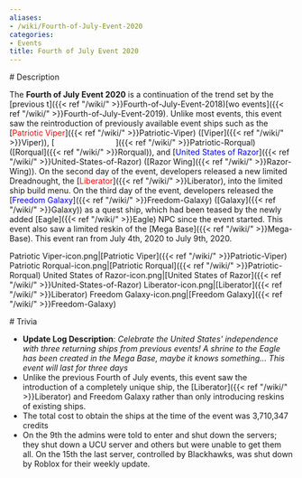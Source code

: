 ```yaml
---
aliases:
- /wiki/Fourth-of-July-Event-2020
categories:
- Events
title: Fourth of July Event 2020
---
```


<div class="TDiv">
# Description

The **Fourth of July Event 2020** is a continuation of the trend set by the [previous t]({{< ref "/wiki/" >}}Fourth-of-July-Event-2018)[wo events]({{< ref "/wiki/" >}}Fourth-of-July-Event-2019). Unlike most events, this event saw the reintroduction of previously available event ships such as the [<span style="color:#FF0000">Patriotic Viper</span>]({{< ref "/wiki/" >}}Patriotic-Viper) ([Viper]({{< ref "/wiki/" >}}Viper)), [<span style="color:#ffffff">Patriotic Rorqual</span>]({{< ref "/wiki/" >}}Patriotic-Rorqual) ([Rorqual]({{< ref "/wiki/" >}}Rorqual)), and [<span style="color:#0000ff">United States of Razor</span>]({{< ref "/wiki/" >}}United-States-of-Razor) ([Razor Wing]({{< ref "/wiki/" >}}Razor-Wing)). On the second day of the event, developers released a new limited Dreadnought, the [<span style="color:#FF0000">Liberator</span>]({{< ref "/wiki/" >}}Liberator), into the limited ship build menu. On the third day of the event, developers released the [<span style="color:#0000ff">Freedom Galaxy</span>]({{< ref "/wiki/" >}}Freedom-Galaxy) ([Galaxy]({{< ref "/wiki/" >}}Galaxy)) as a quest ship, which had been teased by the newly added [Eagle]({{< ref "/wiki/" >}}Eagle) NPC since the event started. This event also saw a limited reskin of the [Mega Base]({{< ref "/wiki/" >}}Mega-Base). This event ran from July 4th, 2020 to July 9th, 2020.

Patriotic Viper-icon.png|[Patriotic Viper]({{< ref "/wiki/" >}}Patriotic-Viper) Patriotic Rorqual-icon.png|[Patriotic Rorqual]({{< ref "/wiki/" >}}Patriotic-Rorqual) United States of Razor-icon.png|[United States of Razor]({{< ref "/wiki/" >}}United-States-of-Razor) Liberator-icon.png|[Liberator]({{< ref "/wiki/" >}}Liberator) Freedom Galaxy-icon.png|[Freedom Galaxy]({{< ref "/wiki/" >}}Freedom-Galaxy)

</div>
<div class="TDiv">
# Trivia

- **Update Log Description**: _Celebrate the United States' independence with three returning ships from previous events! A shrine to the Eagle has been created in the Mega Base, maybe it knows something...
  This event will last for three days_
- Unlike the previous Fourth of July events, this event saw the introduction of a completely unique ship, the [Liberator]({{< ref "/wiki/" >}}Liberator) and Freedom Galaxy rather than only introducing reskins of existing ships.
- The total cost to obtain the ships at the time of the event was 3,710,347 credits
- On the 9th the admins were told to enter and shut down the servers; they shut down a UCU server and others but were unable to get them all. On the 15th the last server, controlled by Blackhawks, was shut down by Roblox for their weekly update.

</div>